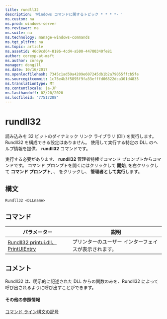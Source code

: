 ```yaml
---
title: rundll32
description: 'Windows コマンドに関するトピック * * * *- '
ms.custom: na
ms.prod: windows-server
ms.reviewer: na
ms.suite: na
ms.technology: manage-windows-commands
ms.tgt_pltfrm: na
ms.topic: article
ms.assetid: 46d9cd64-8186-4cd4-a500-44700340fe81
author: coreyp-at-msft
ms.author: coreyp
manager: dongill
ms.date: 10/16/2017
ms.openlocfilehash: 7345c1ad59a4209e607245db1b2a79055ffcb5fe
ms.sourcegitcommit: 1c75e4b3f5895f9fa33efffd06822dca301d4835
ms.translationtype: MT
ms.contentlocale: ja-JP
ms.lasthandoff: 02/20/2020
ms.locfileid: "77517288"
---
```

# <a name="rundll32"></a>rundll32



読み込みを 32 ビットのダイナミック リンク ライブラリ (Dll) を実行します。 Rundll32 を構成できる設定はありません。 使用して実行する特定の DLL のヘルプ情報を提供、 **rundll32** コマンドです。

実行する必要があります、 **rundll32** 管理者特権でコマンド プロンプトからコマンドです。 コマンド プロンプトを開くにはクリックして **開始**, を右クリックして **コマンド プロンプト**, 、 をクリックし、 **管理者として実行**します。

## <a name="syntax"></a>構文

```
Rundll32 <DLLname>
```

## <a name="commands"></a>コマンド

|パラメーター|説明|
|---------|-----------|
|[Rundll32 printui.dll、PrintUIEntry](rundll32-printui.md)|プリンターのユーザー インターフェイスが表示されます。|

## <a name="remarks"></a>コメント

Rundll32 は、明示的に記述された DLL からの関数のみを、Rundll32 によって呼び出されるように呼び出すことができます。

#### <a name="additional-references"></a>その他の参照情報

[コマンド ライン構文の記号](command-line-syntax-key.md)
